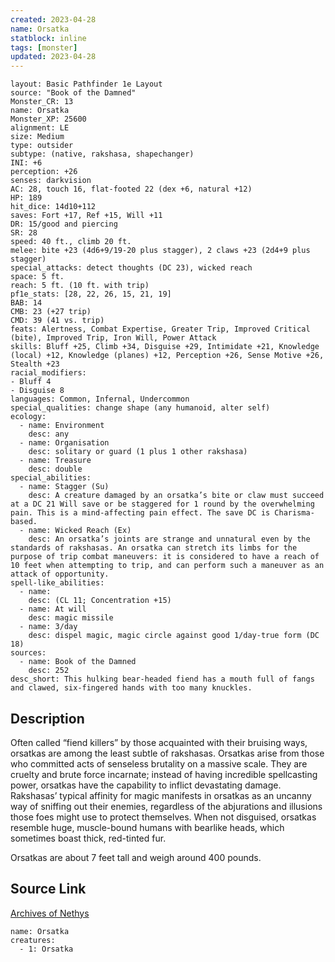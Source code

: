 ```yaml
---
created: 2023-04-28
name: Orsatka
statblock: inline
tags: [monster]
updated: 2023-04-28
---
```

```statblock
layout: Basic Pathfinder 1e Layout
source: "Book of the Damned"
Monster_CR: 13
name: Orsatka
Monster_XP: 25600
alignment: LE
size: Medium
type: outsider
subtype: (native, rakshasa, shapechanger)
INI: +6
perception: +26
senses: darkvision
AC: 28, touch 16, flat-footed 22 (dex +6, natural +12)
HP: 189
hit_dice: 14d10+112
saves: Fort +17, Ref +15, Will +11
DR: 15/good and piercing
SR: 28
speed: 40 ft., climb 20 ft.
melee: bite +23 (4d6+9/19-20 plus stagger), 2 claws +23 (2d4+9 plus stagger)
special_attacks: detect thoughts (DC 23), wicked reach
space: 5 ft.
reach: 5 ft. (10 ft. with trip)
pf1e_stats: [28, 22, 26, 15, 21, 19]
BAB: 14
CMB: 23 (+27 trip)
CMD: 39 (41 vs. trip)
feats: Alertness, Combat Expertise, Greater Trip, Improved Critical (bite), Improved Trip, Iron Will, Power Attack
skills: Bluff +25, Climb +34, Disguise +29, Intimidate +21, Knowledge (local) +12, Knowledge (planes) +12, Perception +26, Sense Motive +26, Stealth +23
racial_modifiers:
- Bluff 4
- Disguise 8
languages: Common, Infernal, Undercommon
special_qualities: change shape (any humanoid, alter self)
ecology:
  - name: Environment
    desc: any
  - name: Organisation
    desc: solitary or guard (1 plus 1 other rakshasa)
  - name: Treasure
    desc: double
special_abilities:
  - name: Stagger (Su)
    desc: A creature damaged by an orsatka’s bite or claw must succeed at a DC 21 Will save or be staggered for 1 round by the overwhelming pain. This is a mind-affecting pain effect. The save DC is Charisma-based.
  - name: Wicked Reach (Ex)
    desc: An orsatka’s joints are strange and unnatural even by the standards of rakshasas. An orsatka can stretch its limbs for the purpose of trip combat maneuvers: it is considered to have a reach of 10 feet when attempting to trip, and can perform such a maneuver as an attack of opportunity.
spell-like_abilities:
  - name:
    desc: (CL 11; Concentration +15)
  - name: At will
    desc: magic missile
  - name: 3/day
    desc: dispel magic, magic circle against good 1/day-true form (DC 18)
sources:
  - name: Book of the Damned
    desc: 252
desc_short: This hulking bear-headed fiend has a mouth full of fangs and clawed, six-fingered hands with too many knuckles.
```
## Description
Often called “fiend killers” by those acquainted with their bruising ways, orsatkas are among the least subtle of rakshasas. Orsatkas arise from those who committed acts of senseless brutality on a massive scale. They are cruelty and brute force incarnate; instead of having incredible spellcasting power, orsatkas have the capability to inflict devastating damage. Rakshasas’ typical affinity for magic manifests in orsatkas as an uncanny way of sniffing out their enemies, regardless of the abjurations and illusions those foes might use to protect themselves. When not disguised, orsatkas resemble huge, muscle-bound humans with bearlike heads, which sometimes boast thick, red-tinted fur.

 Orsatkas are about 7 feet tall and weigh around 400 pounds.
## Source Link
[Archives of Nethys](https://aonprd.com/MonsterDisplay.aspx?ItemName=Orsatka)
```encounter-table
name: Orsatka
creatures:
  - 1: Orsatka
```
